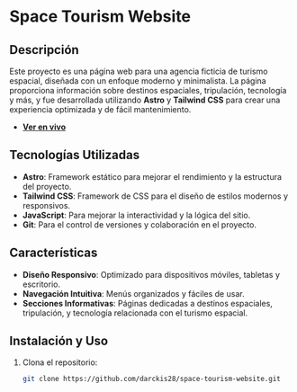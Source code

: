 # Space Tourism Website

## Descripción

Este proyecto es una página web para una agencia ficticia de turismo espacial, diseñada con un enfoque moderno y minimalista. La página proporciona información sobre destinos espaciales, tripulación, tecnología y más, y fue desarrollada utilizando **Astro** y **Tailwind CSS** para crear una experiencia optimizada y de fácil mantenimiento.

- **[Ver en vivo](https://space-tour-mentor02548.netlify.app/crew/)**


## Tecnologías Utilizadas

- **Astro**: Framework estático para mejorar el rendimiento y la estructura del proyecto.
- **Tailwind CSS**: Framework de CSS para el diseño de estilos modernos y responsivos.
- **JavaScript**: Para mejorar la interactividad y la lógica del sitio.
- **Git**: Para el control de versiones y colaboración en el proyecto.

## Características

- **Diseño Responsivo**: Optimizado para dispositivos móviles, tabletas y escritorio.
- **Navegación Intuitiva**: Menús organizados y fáciles de usar.
- **Secciones Informativas**: Páginas dedicadas a destinos espaciales, tripulación, y tecnología relacionada con el turismo espacial.

## Instalación y Uso

1. Clona el repositorio:
   ```bash
   git clone https://github.com/darckis28/space-tourism-website.git

